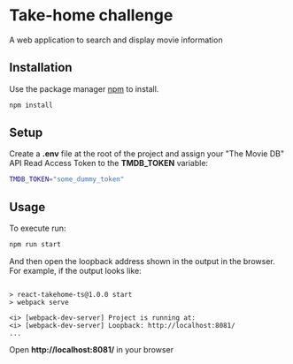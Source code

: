 # Take-home challenge

A web application to search and display movie information

## Installation

Use the package manager [npm](https://docs.npmjs.com/downloading-and-installing-node-js-and-npm) to install.

```bash
npm install
```

## Setup
Create a **.env** file at the root of the project and assign your "The Movie DB" API Read Access Token to the **TMDB_TOKEN** variable:

```bash
TMDB_TOKEN="some_dummy_token"
```

## Usage

To execute run:

```bash
npm run start
```

And then open the loopback address shown in the output in the browser.
For example, if the output looks like:
```

> react-takehome-ts@1.0.0 start
> webpack serve

<i> [webpack-dev-server] Project is running at:
<i> [webpack-dev-server] Loopback: http://localhost:8081/
...
```
Open __http://localhost:8081/__ in your browser